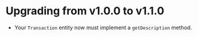 Upgrading from v1.0.0 to v1.1.0
===============================

- Your ``Transaction`` entity now must implement a ``getDescription`` method.

